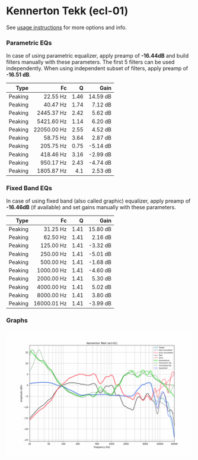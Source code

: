 # Kennerton Tekk (ecl-01)
See [usage instructions](https://github.com/jaakkopasanen/AutoEq#usage) for more options and info.

### Parametric EQs
In case of using parametric equalizer, apply preamp of **-16.44dB** and build filters manually
with these parameters. The first 5 filters can be used independently.
When using independent subset of filters, apply preamp of **-16.51 dB**.

| Type    | Fc          |    Q | Gain     |
|--------:|------------:|-----:|---------:|
| Peaking | 22.55 Hz    | 1.46 | 14.59 dB |
| Peaking | 40.47 Hz    | 1.74 | 7.12 dB  |
| Peaking | 2445.37 Hz  | 2.42 | 5.62 dB  |
| Peaking | 5421.60 Hz  | 1.14 | 6.20 dB  |
| Peaking | 22050.00 Hz | 2.55 | 4.52 dB  |
| Peaking | 58.75 Hz    | 3.64 | 2.87 dB  |
| Peaking | 205.75 Hz   | 0.75 | -5.14 dB |
| Peaking | 418.46 Hz   | 3.16 | -2.99 dB |
| Peaking | 950.17 Hz   | 2.43 | -4.74 dB |
| Peaking | 1805.87 Hz  | 4.1  | 2.53 dB  |

### Fixed Band EQs
In case of using fixed band (also called graphic) equalizer, apply preamp of **-16.46dB**
(if available) and set gains manually with these parameters.

| Type    | Fc          |    Q | Gain     |
|--------:|------------:|-----:|---------:|
| Peaking | 31.25 Hz    | 1.41 | 15.80 dB |
| Peaking | 62.50 Hz    | 1.41 | 2.16 dB  |
| Peaking | 125.00 Hz   | 1.41 | -3.32 dB |
| Peaking | 250.00 Hz   | 1.41 | -5.01 dB |
| Peaking | 500.00 Hz   | 1.41 | -1.68 dB |
| Peaking | 1000.00 Hz  | 1.41 | -4.60 dB |
| Peaking | 2000.00 Hz  | 1.41 | 5.30 dB  |
| Peaking | 4000.00 Hz  | 1.41 | 5.02 dB  |
| Peaking | 8000.00 Hz  | 1.41 | 3.80 dB  |
| Peaking | 16000.01 Hz | 1.41 | -3.99 dB |

### Graphs
![](./Kennerton%20Tekk%20(ecl-01).png)